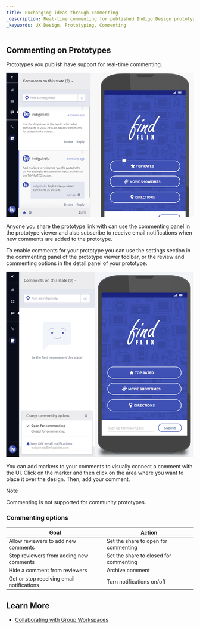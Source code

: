 ```yaml
---
title: Exchanging ideas through commenting
_description: Real-time commenting for published Indigo.Design prototypes
_keywords: UX Design, Prototyping, Commenting
---
```


##  Commenting on Prototypes

Prototypes you publish have support for real-time commenting. 

<div class="divider--half"></div>
<img class="responsive-img" src="../images/Commenting_1.png" srcset="../images/Commenting_1@2x.png 2x" />
<div class="divider--half"></div>
<div class="divider--half"></div>
<div class="divider--half"></div>
<div class="divider--half"></div>
<div class="divider--half"></div>

Anyone you share the prototype link with can use the commenting panel in the prototype viewer and also subscribe to receive email notifications when new comments are added to the prototype.

To enable comments for your prototype you can use the settings section in the commenting panel of the prototype viewer toolbar, or the review and commenting options in the detail panel of your prototype.

<div class="divider--half"></div>
<img class="responsive-img" src="../images/Commenting_2.png" srcset="../images/Commenting_2@2x.png 2x" />
<div class="divider--half"></div>
<div class="divider--half"></div>
<div class="divider--half"></div>
<div class="divider--half"></div>
<div class="divider--half"></div>

You can add markers to your comments to visually connect a comment with the UI. Click on the marker and then click on the area where you want to place it over the design. Then, add your comment.

> [!Note]
>Commenting is not supported for community prototypes.

### Commenting options

Goal | Action
------------- | -------------
Allow reviewers to add new comments | Set the share to open for commenting
Stop reviewers from adding new comments | Set the share to closed for commenting
Hide a comment from reviewers | Archive comment
Get or stop receiving email notifications | Turn notifications on/off

##  Learn More

- [Collaborating with Group Workspaces](workspaces.md)